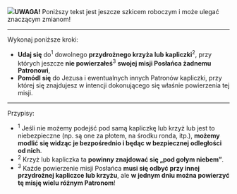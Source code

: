 <span class="challenge-success-status-icon-todo"><img class="svg-image" src="/files/resources/svg/cone-striped.svg" /></span>**UWAGA!** Poniższy tekst jest jeszcze szkicem roboczym i może ulegać znaczącym zmianom!

---
Wykonaj poniższe kroki:
- **Udaj się** do<sup>1</sup> dowolnego **przydrożnego krzyża lub kapliczki**<sup>2</sup>, przy których jeszcze **nie powierzałeś**<sup>3</sup> **swojej misji Posłańca żadnemu Patronowi**,
- **Pomódl się** do Jezusa i ewentualnych innych Patronów kapliczki, przy której się znajdujesz w intencji dokonującego się właśnie powierzenia tej misji.

---
Przypisy:
- <sup>1</sup> Jeśli nie możemy podejść pod samą kapliczkę lub krzyż lub jest to niebezpieczne (np. są one za płotem, na środku ronda, itp.), **możemy modlić się widząc je bezpośrednio i będąc w bezpiecznej odległości od nich**.
- <sup>2</sup> Krzyż lub kapliczka ta **powinny znajdować się „pod gołym niebem”**.
- <sup>3</sup> Każde powierzenie misji Posłańca **musi się odbyć przy innej przydrożnej kapliczce lub krzyżu**, ale **w jednym dniu można powierzyć tę misję wielu różnym Patronom**!
